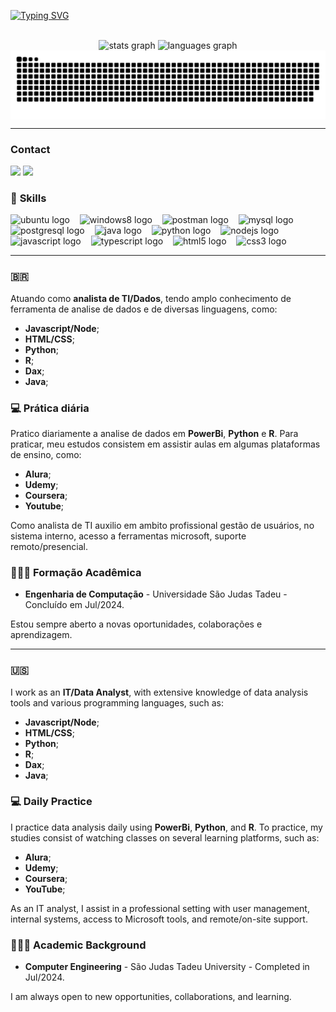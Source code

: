 <a href="https://git.io/typing-svg"><img src="https://readme-typing-svg.demolab.com?font=Fira+Code&pause=1000&color=F7317D&center=true&random=false&width=435&lines=Welcome+my+GitHub+profile!;My+name+is+Marcos+Gon%C3%A7alves!;I+work+as+an+IT%2FData+Analyst;and+Web+dev!" alt="Typing SVG" /></a>

<br clear="both">

<div align="center">
  <img src="https://github-readme-stats.vercel.app/api?username=zArkade&hide_title=false&hide_rank=false&show_icons=true&include_all_commits=true&count_private=true&disable_animations=false&theme=dracula&locale=en&hide_border=false" height="150" alt="stats graph"  />
  <img src="https://github-readme-stats.vercel.app/api/top-langs?username=zArkade&locale=en&hide_title=false&layout=compact&card_width=320&langs_count=5&theme=dracula&hide_border=false" height="150" alt="languages graph"  />
</div>
  
<picture align="center">
  <source media="(prefers-color-scheme: dark)" srcset="https://raw.githubusercontent.com/zArkade/zArkade/output/github-contribution-grid-snake-dark.svg">
  <source media="(prefers-color-scheme: light)" srcset="https://raw.githubusercontent.com/zArkade/zArkade/output/github-contribution-grid-snake-dark.svg">
  <img align="center" alt="github contribution grid snake animation" src="https://raw.githubusercontent.com/zArkade/zArkade/output/github-contribution-grid-snake.svg">
</picture>

---

### **Contact**

<div align="left">
<a href="https://www.instagram.com/marcosarkadevlr/" target="_blank"><img src="https://img.shields.io/badge/-Instagram-%23E4405F?style=for-the-badge&logo=instagram&logoColor=white" target="_blank"></a>
<a href="https://www.linkedin.com/in/marcosribeirogon%C3%A7alves/" target="_blank"><img src="https://img.shields.io/badge/-LinkedIn-%230077B5?style=for-the-badge&logo=linkedin&logoColor=white" target="_blank"></a>
</div> 

### 🌟 **Skills**

<div align="left">
  <img src="https://cdn.simpleicons.org/ubuntu/E95420" height="25" alt="ubuntu logo"  />
  <img width="8" />
  <img src="https://cdn.jsdelivr.net/gh/devicons/devicon/icons/windows8/windows8-original.svg" height="25" alt="windows8 logo"  />
  <img width="8" />
  <img src="https://cdn.simpleicons.org/postman/FF6C37" height="25" alt="postman logo"  />
  <img width="8" />
  <img src="https://cdn.jsdelivr.net/gh/devicons/devicon/icons/mysql/mysql-original.svg" height="25" alt="mysql logo"  />
  <img width="8" />
  <img />
  <img src="https://cdn.jsdelivr.net/gh/devicons/devicon/icons/postgresql/postgresql-original.svg" height="25" alt="postgresql logo"  />
  <img width="8" />
  <img src="https://cdn.jsdelivr.net/gh/devicons/devicon/icons/java/java-original.svg" height="25" alt="java logo"  />
  <img width="8" />
  <img src="https://cdn.jsdelivr.net/gh/devicons/devicon/icons/python/python-original.svg" height="25" alt="python logo"  />
  <img width="8" />
  <img src="https://cdn.jsdelivr.net/gh/devicons/devicon/icons/nodejs/nodejs-original.svg" height="25" alt="nodejs logo"  />
  <img width="8" />
  <img src="https://cdn.jsdelivr.net/gh/devicons/devicon/icons/javascript/javascript-original.svg" height="25" alt="javascript logo"  />
  <img width="8" />
  <img src="https://cdn.jsdelivr.net/gh/devicons/devicon/icons/typescript/typescript-original.svg" height="25" alt="typescript logo"  />
  <img width="8" />
  <img src="https://cdn.jsdelivr.net/gh/devicons/devicon/icons/html5/html5-original.svg" height="25" alt="html5 logo"  />
  <img width="8" />
  <img src="https://cdn.jsdelivr.net/gh/devicons/devicon/icons/css3/css3-original.svg" height="25" alt="css3 logo"  />
</div>

---

### 🇧🇷

Atuando como **analista de TI/Dados**, tendo amplo conhecimento de ferramenta de analise de dados e de diversas linguagens, como:

- **Javascript/Node**;
- **HTML/CSS**;
- **Python**;
- **R**;
- **Dax**;
- **Java**;

### 💻 **Prática diária**

Pratico diariamente a analise de dados em **PowerBi**, **Python** e **R**. Para praticar, meu estudos consistem em assistir aulas em algumas plataformas de ensino, como:

- **Alura**;
- **Udemy**;
- **Coursera**;
- **Youtube**;

Como analista de TI auxilio em ambito profissional gestão de usuários, no sistema interno, acesso a ferramentas microsoft, suporte remoto/presencial.

### 👨🏾‍🎓 **Formação Acadêmica**

- **Engenharia de Computação** - Universidade São Judas Tadeu - Concluído em Jul/2024.

Estou sempre aberto a novas oportunidades, colaborações e aprendizagem.

---

### 🇺🇸

I work as an **IT/Data Analyst**, with extensive knowledge of data analysis tools and various programming languages, such as:

- **Javascript/Node**;
- **HTML/CSS**;
- **Python**;
- **R**;
- **Dax**;
- **Java**;

### 💻 **Daily Practice**

I practice data analysis daily using **PowerBi**, **Python**, and **R**. To practice, my studies consist of watching classes on several learning platforms, such as:

- **Alura**;
- **Udemy**;
- **Coursera**;
- **YouTube**;

As an IT analyst, I assist in a professional setting with user management, internal systems, access to Microsoft tools, and remote/on-site support.

### 👨🏾‍🎓 **Academic Background**

- **Computer Engineering** - São Judas Tadeu University - Completed in Jul/2024.

I am always open to new opportunities, collaborations, and learning.

